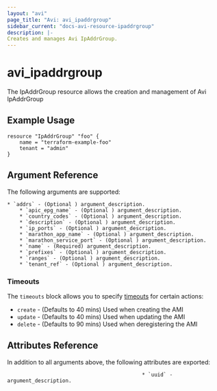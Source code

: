```yaml
---
layout: "avi"
page_title: "Avi: avi_ipaddrgroup"
sidebar_current: "docs-avi-resource-ipaddrgroup"
description: |-
Creates and manages Avi IpAddrGroup.
---
```


# avi_ipaddrgroup

The IpAddrGroup resource allows the creation and management of Avi IpAddrGroup

## Example Usage

```hcl
resource "IpAddrGroup" "foo" {
    name = "terraform-example-foo"
    tenant = "admin"
}
```

## Argument Reference

The following arguments are supported:

    * `addrs` - (Optional ) argument_description.
        * `apic_epg_name` - (Optional ) argument_description.
        * `country_codes` - (Optional ) argument_description.
        * `description` - (Optional ) argument_description.
        * `ip_ports` - (Optional ) argument_description.
        * `marathon_app_name` - (Optional ) argument_description.
        * `marathon_service_port` - (Optional ) argument_description.
        * `name` - (Required) argument_description.
        * `prefixes` - (Optional ) argument_description.
        * `ranges` - (Optional ) argument_description.
        * `tenant_ref` - (Optional ) argument_description.
        
### Timeouts

The `timeouts` block allows you to specify [timeouts](https://www.terraform.io/docs/configuration/resources.html#timeouts) for certain actions:

* `create` - (Defaults to 40 mins) Used when creating the AMI
* `update` - (Defaults to 40 mins) Used when updating the AMI
* `delete` - (Defaults to 90 mins) Used when deregistering the AMI

## Attributes Reference

In addition to all arguments above, the following attributes are exported:

                                                * `uuid` - argument_description.
    
